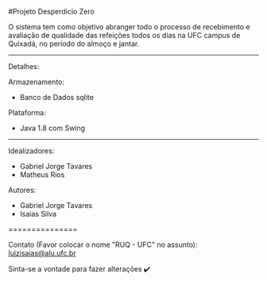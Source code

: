 #Projeto Desperdicio Zero


O sistema tem como objetivo abranger todo o processo de recebimento e avaliação de qualidade das refeições todos os dias na UFC campus de Quixadá, no período do almoço e jantar. 

---------------
Detalhes:

Armazenamento:
 - Banco de Dados sqlite

Plataforma:
 - Java 1.8 com Swing

---------------
Idealizadores:
 - Gabriel Jorge Tavares
 - Matheus Rios
 
 
Autores:
 - Gabriel Jorge Tavares
 - Isaias Silva
 

===============

Contato (Favor colocar o nome "RUQ - UFC" no assunto):
luizisaias@alu.ufc.br

Sinta-se a vontade para fazer alterações :heavy_check_mark:
